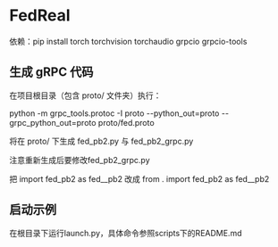 # FedReal

依赖：pip install torch torchvision torchaudio grpcio grpcio-tools

## 生成 gRPC 代码

在项目根目录（包含 proto/ 文件夹）执行：

python -m grpc_tools.protoc -I proto --python_out=proto --grpc_python_out=proto proto/fed.proto

将在 proto/ 下生成 fed_pb2.py 与 fed_pb2_grpc.py

注意重新生成后要修改fed_pb2_grpc.py 

把 import fed_pb2 as fed__pb2 改成 from . import fed_pb2 as fed__pb2

## 启动示例

在根目录下运行launch.py，具体命令参照scripts下的README.md

